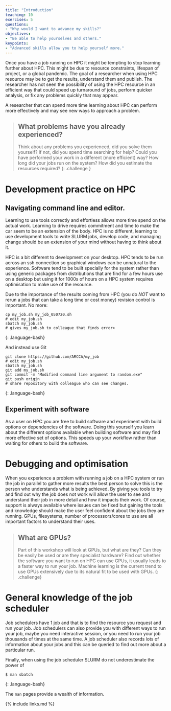 ```yaml
---
title: "Introduction"
teaching: 10
exercises: 5
questions:
- "Why would I want to advance my skills?"
objectives:
- "Be able to help yourselves and others."
keypoints:
- "Advanced skills allow you to help yourself more."
---
```


Once you have a job running on HPC it might be tempting to stop learning further about HPC. This might be due to
resource constraints, lifespan of project, or a global pandemic.   The goal of a researcher when using HPC resource
may be to get the results, understand them and publish.  The researcher has not seen the possibility of using the HPC
resource in an efficient way that could speed up turnaround of jobs, perform quicker analysis, or fix any problems quickly
that may appear.

A researcher that can spend more time learning about HPC can perform more effectively and may see new ways to approach a
problem.

> ## What problems have you already experienced?
>
> Think about any problems you experienced, did you solve them yourself? If not, did you spend time searching for help?
> Could you have performed your work in a different (more efficient) way?  How long did your jobs run on the system?
> How did you estimate the resources required?
{: .challenge }

# Development practice on HPC

## Navigating command line and editor.

Learning to use tools correctly and effortless allows more time spend on the actual work.  Learning to drive requires
commitment and time to make the car seem to be an extension of the body.  HPC is no different, learning to use development tools to write SLURM jobs, develop
code, and managing change should be an extension of your mind without having to think about it.

HPC is a bit different to development on your desktop.  HPC tends to be run across an ssh connection so graphical
windows can be unnatural to the experience.  Software tend to be built specially for the system rather than using
generic packages from distributions that are find for a few hours use on a desktop but using it for 1000s of hours on a
HPC system requires optimisation to make use of the resource.

Due to the importance of the results coming from HPC (you do *NOT* want to rerun a jobs that can take a long time or
cost money) revision control is important. No more:

~~~
cp my_job.sh my_job_050720.sh
# edit my_job.sh
sbatch my_job.sh
# gives my_job.sh to colleague that finds error>
~~~
{: .language-bash}

And instead use Git

~~~
git clone https://github.com/ARCCA/my_job
# edit my_job.sh
sbatch my_job.sh
git add my_job.sh
git commit -m "Modified command line argument to random.exe"
git push origin
# share repository with colleague who can see changes.
~~~
{: .language-bash}

## Experiment with software

As a user on HPC you are free to build software and experiment with build options or dependencies of the software.
Doing this yourself you learn about the different options available when building software and may find more effective
set of options.  This speeds up your workflow rather than waiting for others to build the software.

# Debugging and optimisation

When you experience a problem with running a job on a HPC system or run the job in parallel to gather more results the best person to solve this is the person who
understands what is being achieved.  By giving you tools to try and find out why the job does not work will allow the
user to see and understand their job in more detail and how it impacts their work.  Of course, support is always
available where issues can be fixed but gaining the tools and knowledge should make the user feel confident about the
jobs they are running.  GPUs, filesystems, number of processors/cores to use are all important factors to understand
their uses.

> ## What are GPUs?
> Part of this workshop will look at GPUs, but what are they?  Can they be easily be used or are they specialist
> hardware?  Find out whether the software you want to run on HPC can use GPUs, it usually leads to a faster way to run
> your job.  Machine learning is the current trend to use GPUs extensively due to its natural fit to be used with GPUs.
{: .challenge}

# General knowledge of the job scheduler

Job schedulers have 1 job and that is to find the resource you request and run your job.  Job schedulers can also
provide you with different ways to run your job, maybe you need interactive session, or you need to run your job
thousands of times at the same time.  A job scheduler also records lots of information about your jobs and this can be
queried to find out more about a particular run.

Finally, when using the job scheduler SLURM do not underestimate the power of

~~~
$ man sbatch
~~~
{: .language-bash}

The `man` pages provide a wealth of information.

{% include links.md %}

